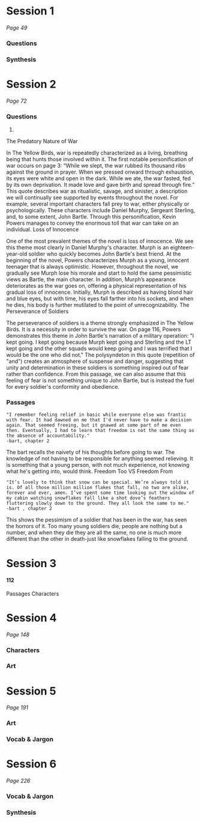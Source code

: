 # Session 1
*Page 49*
### Questions
### Synthesis
# Session 2
*Page 72*
### Questions
1.
The Predatory Nature of War

In The Yellow Birds, war is repeatedly characterized as a living, breathing being that hunts those involved within it. The first notable personification of war occurs on page 3: “While we slept, the war rubbed its thousand ribs against the ground in prayer. When we pressed onward through exhaustion, its eyes were white and open in the dark. While we ate, the war fasted, fed by its own deprivation. It made love and gave birth and spread through fire.” This quote describes war as ritualistic, savage, and sinister, a description we will continually see supported by events throughout the novel. For example, several important characters fall prey to war, either physically or psychologically. These characters include Daniel Murphy, Sergeant Sterling, and, to some extent, John Bartle. Through this personification, Kevin Powers manages to convey the enormous toll that war can take on an individual.
Loss of Innocence

One of the most prevalent themes of the novel is loss of innocence. We see this theme most clearly in Daniel Murphy's character. Murph is an eighteen-year-old soldier who quickly becomes John Bartle's best friend. At the beginning of the novel, Powers characterizes Murph as a young, innocent teenager that is always optimistic. However, throughout the novel, we gradually see Murph lose his morale and start to hold the same pessimistic views as Bartle, the main character. In addition, Murph’s appearance deteriorates as the war goes on, offering a physical representation of his gradual loss of innocence. Initially, Murph is described as having blond hair and blue eyes, but with time, his eyes fall farther into his sockets, and when he dies, his body is further mutilated to the point of unrecognizability.
The Perseverance of Soldiers

The perseverance of soldiers is a theme strongly emphasized in The Yellow Birds. It is a necessity in order to survive the war. On page 116, Powers demonstrates this theme in John Bartle's narration of a military operation: "I kept going. I kept going because Murph kept going and Sterling and the LT kept going and the other squads would keep going and I was terrified that I would be the one who did not." The polysyndeton in this quote (repetition of "and") creates an atmosphere of suspense and danger, suggesting that unity and determination in these soldiers is something inspired out of fear rather than confidence. From this passage, we can also assume that this feeling of fear is not something unique to John Bartle, but is instead the fuel for every soldier's conformity and obedience.


### Passages


    "I remember feeling relief in basic while everyone else was frantic with fear. It had dawned on me that I'd never have to make a decision again. That seemed freeing, but it gnawed at some part of me even then. Eventually, I had to learn that freedom is not the same thing as the absence of accountability."
    -bart, chapter 2

The bart recalls the naivety of his thoughts before going to war. The knowledge of not having to be responsible for anything seemed relieving. It is something that a young person, with not much experience, not knowing what he's getting into, would think.
Freedom Too VS Freedom From



    "It’s lovely to think that snow can be special. We’re always told it is. Of all those million million flakes that fall, no two are alike, forever and ever, amen. I’ve spent some time looking out the window of my cabin watching snowflakes fall like a shot dove’s feathers fluttering slowly down to the ground. They all look the same to me."
    -bart , chapter 2

This shows the pessimism of a soldier that has been in the war, has seen the horrors of it. Too many young soldiers die, people are nothing but a number, and when they die they are all the same, no one is much more different than the other in death-just like snowflakes falling to the ground.


# Session 3
#### 112
Passages
Characters
# Session 4
*Page 148*
### Characters
### Art
# Session 5
*Page 191*
### Art
### Vocab & Jargon
# Session 6
*Page 226*
### Vocab & Jargon
### Synthesis
